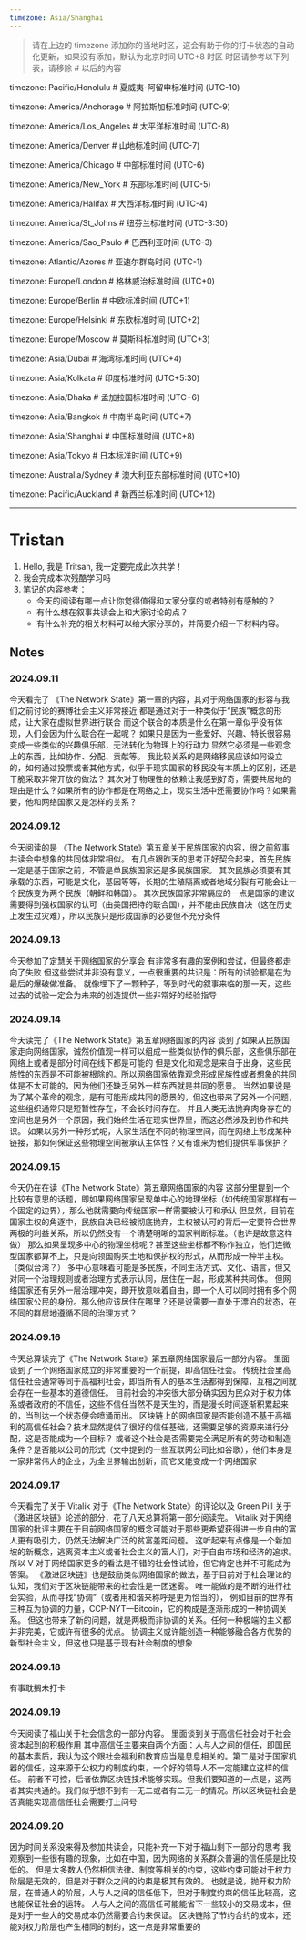 ```yaml
---
timezone: Asia/Shanghai
---
```


> 请在上边的 timezone 添加你的当地时区，这会有助于你的打卡状态的自动化更新，如果没有添加，默认为北京时间 UTC+8 时区
> 时区请参考以下列表，请移除 # 以后的内容

timezone: Pacific/Honolulu # 夏威夷-阿留申标准时间 (UTC-10)

timezone: America/Anchorage # 阿拉斯加标准时间 (UTC-9)

timezone: America/Los_Angeles # 太平洋标准时间 (UTC-8)

timezone: America/Denver # 山地标准时间 (UTC-7)

timezone: America/Chicago # 中部标准时间 (UTC-6)

timezone: America/New_York # 东部标准时间 (UTC-5)

timezone: America/Halifax # 大西洋标准时间 (UTC-4)

timezone: America/St_Johns # 纽芬兰标准时间 (UTC-3:30)

timezone: America/Sao_Paulo # 巴西利亚时间 (UTC-3)

timezone: Atlantic/Azores # 亚速尔群岛时间 (UTC-1)

timezone: Europe/London # 格林威治标准时间 (UTC+0)

timezone: Europe/Berlin # 中欧标准时间 (UTC+1)

timezone: Europe/Helsinki # 东欧标准时间 (UTC+2)

timezone: Europe/Moscow # 莫斯科标准时间 (UTC+3)

timezone: Asia/Dubai # 海湾标准时间 (UTC+4)

timezone: Asia/Kolkata # 印度标准时间 (UTC+5:30)

timezone: Asia/Dhaka # 孟加拉国标准时间 (UTC+6)

timezone: Asia/Bangkok # 中南半岛时间 (UTC+7)

timezone: Asia/Shanghai # 中国标准时间 (UTC+8)

timezone: Asia/Tokyo # 日本标准时间 (UTC+9)

timezone: Australia/Sydney # 澳大利亚东部标准时间 (UTC+10)

timezone: Pacific/Auckland # 新西兰标准时间 (UTC+12)

---

# Tristan

1. Hello, 我是 Tritsan, 我一定要完成此次共学！
2. 我会完成本次残酷学习吗
3. 笔记的内容参考：
   - 今天的阅读有哪一点让你觉得值得和大家分享的或者特别有感触的？
   - 有什么想在叙事共读会上和大家讨论的点？
   - 有什么补充的相关材料可以给大家分享的，并简要介绍一下材料内容。

## Notes

<!-- Content_START -->

### 2024.09.11

今天看完了 《The Network State》第一章的内容，其对于网络国家的形容与我们之前讨论的赛博社会主义非常接近
都是通过对于一种类似于“民族”概念的形成，让大家在虚拟世界进行联合
而这个联合的本质是什么在第一章似乎没有体现，人们会因为什么联合在一起呢？
如果只是因为一些爱好、兴趣、特长很容易变成一些类似的兴趣俱乐部，无法转化为物理上的行动力
显然它必须是一些观念上的东西，比如协作、分配、贡献等。
我比较关系的是网络移民应该如何设立的，如何通过投票或者其他方式，似乎于现实国家的移民没有本质上的区别，还是干脆采取非常开放的做法？
其次对于物理性的依赖让我感到好奇，需要共居地的理由是什么？如果所有的协作都是在网络之上，现实生活中还需要协作吗？如果需要，他和网络国家又是怎样的关系？

### 2024.09.12
今天阅读的是 《The Network State》第五章关于民族国家的内容，很之前叙事共读会中想象的共同体非常相似。
有几点跟昨天的思考正好契合起来，首先民族一定是基于国家之前，不管是单民族国家还是多民族国家。
其次民族必须要有其承载的东西，可能是文化，基因等等，长期的生殖隔离或者地域分裂有可能会让一个民族变为两个民族（朝鲜和韩国）。
其次民族国家非常膈应的一点是国家的建议需要得到强权国家的认可（由美国把持的联合国），并不能由民族自决（这在历史上发生过灾难），所以民族只是形成国家的必要但不充分条件

### 2024.09.13
今天参加了定慧关于网络国家的分享会
有非常多有趣的案例和尝试，但最终都走向了失败
但这些尝试并非没有意义，一点很重要的共识是：所有的试验都是在为最后的爆破做准备。
就像埋下了一颗种子，等到时代的叙事来临的那一天，这些过去的试验一定会为未来的创造提供一些非常好的经验指导

### 2024.09.14
今天读完了《The Network State》第五章网络国家的内容
谈到了如果从民族国家走向网络国家，诚然价值观一样可以组成一些类似协作的俱乐部，这些俱乐部在网络上或者是部分时间在线下都是可能的
但是文化和观念是来自于出身，这些民族性的东西是不可能被根除的。所以网络国家依靠观念形成民族性或者想象的共同体是不太可能的，因为他们还缺乏另外一样东西就是共同的愿景。
当然如果说是为了某个革命的观念，是有可能形成共同的愿景的，但这也带来了另外一个问题，这些组织通常只是短暂性存在，不会长时间存在。
并且人类无法抛弃肉身存在的空间也是另外一个原因，我们始终生活在现实世界里，而这必然涉及到协作和共识。
如果以另外一种形式呢，大家生活在不同的物理空间，而在网络上形成某种链接，那如何保证这些物理空间被承认主体性？又有谁来为他们提供军事保护？

### 2024.09.15
今天仍在在读《The Network State》第五章网络国家的内容
这部分里提到一个比较有意思的话题，即如果网络国家呈现单中心的地理坐标（如传统国家那样有一个固定的边界），那么他就需要向传统国家一样需要被认可和承认
但显然，目前在国家主权的角逐中，民族自决已经被彻底抛弃，主权被认可的背后一定要符合世界两极的利益关系，所以仍然没有一个清楚明晰的国家判断标准。（也许是故意这样做）
那么如果呈现多中心的物理坐标呢？甚至这些坐标都不称作独立，他们连微型国家都算不上，只是向领国购买土地和保护权的形式，从而形成一种半主权。（类似台湾？）
多中心意味着可能是多民族，不同生活方式、文化、语言，但又对同一个治理规则或者治理方式表示认同，居住在一起，形成某种共同体。
但网络国家还有另外一层治理冲突，即开放意味着自由，即一个人可以同时拥有多个网络国家公民的身份。那么他应该居住在哪里？还是说需要一直处于漂泊的状态，在不同的群居地遵循不同的治理方式？

### 2024.09.16
今天总算读完了《The Network State》第五章网络国家最后一部分内容。
里面谈到了一个网络国家成立的非常重要的一个前提，即高信任社会。
传统社会里高信任社会通常等同于高福利社会，即当所有人的基本生活都得到保障，互相之间就会存在一些基本的道德信任。
目前社会的冲突很大部分确实因为民众对于权力体系或者政府的不信任，这些不信任当然不是天生的，而是漫长时间逐渐积累起来的，当到达一个状态便会喷涌而出。
区块链上的网络国家是否能创造不基于高福利的高信任社会？技术显然提供了很好的信任基础，还需要足够的资源来进行分配，这是否能成为一个目标？
或者这个社会是否需要完全满足所有的劳动和制造条件？是否能以公司的形式（文中提到的一些互联网公司比如谷歌），他们本身是一家非常伟大的企业，为全世界输出创新，而它又能变成一个网络国家

### 2024.09.17
今天看完了关于 Vitalik 对于《The Network State》的评论以及 Green Pill 关于《激进区块链》论述的部分，花了八天总算将第一部分阅读完。
Vitalik 对于网络国家的批评主要在于目前网络国家的概念可能对于那些更希望获得进一步自由的富人更有吸引力，仍然无法解决广泛的贫富差距问题。
这听起来有点像是一个新加坡的新概念，逃离资本主义或者社会主义的富人们，对于自由市场和经济的追求。
所以 V 对于网络国家更多的看法是不错的社会性试验，但它肯定也并不可能成为答案。
《激进区块链》也是鼓励类似网络国家的做法，基于目前对于社会理论的认知，我们对于区块链能带来的社会性是一团迷雾。
唯一能做的是不断的进行社会实验，从而寻找“协调”（或者用和谐来称呼是更为恰当的），
例如目前的世界有三种互为协调的力量，CCP-NYT—Bitcoin，它的构成是逐渐形成的一种协调关系。
但这也带来了新的问题，就是两极而非协调的关系。任何一种极端的主义都并非完美，它或许有很多的优点。
协调主义或许能创造一种能够融合各方优势的新型社会主义，但这也只是基于现有社会制度的想象

### 2024.09.18
有事耽搁未打卡

### 2024.09.19
今天阅读了福山关于社会信念的一部分内容。
里面谈到关于高信任社会对于社会资本起到的积极作用
其中高信任主要来自两个方面：人与人之间的信任，即国民的基本素质，我认为这个跟社会福利和教育应当是息息相关的。第二是对于国家机器的信任，这来源于公权力的制度约束，一个好的领导人不一定能建立这样的信任。
前者不可控，后者依靠区块链技术能够实现。但我们要知道的一点是，这两者其实共通的。我们似乎想不到有一无二或者有二无一的情况。所以区块链社会是否真能实现高信任社会需要打上问号

### 2024.09.20
因为时间关系没来得及参加共读会，只能补充一下对于福山剩下一部分的思考
我观察到一些很有趣的现象，比如在中国，因为网络的关系群众普遍的信任感是比较低的。
但是大多数人仍然相信法律、制度等相关的约束，这些约束可能对于权力阶层是无效的，但是对于群众之间的约束是极其有效的。
也就是说，抛开权力阶层，在普通人的阶层，人与人之间的信任低下，但对于制度约束的信任比较高，这也能保证社会的运转。
人与人之间的高信任可能能省下一些较小的交易成本，但是对于一些大的交易成本仍然需要合约来保证。
区块链除了节约合约的成本，还能对权力阶层也产生相同的制约，这一点是非常重要的
<!-- Content_END -->
